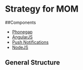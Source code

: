 Strategy for MOM
=======================

##Components
- [Phonegap](phonegap.md)
- [AngularJS](angular.md)
- [Push Notifications](push_notifications.md)
- [NodeJS](node.md)

## General Structure



